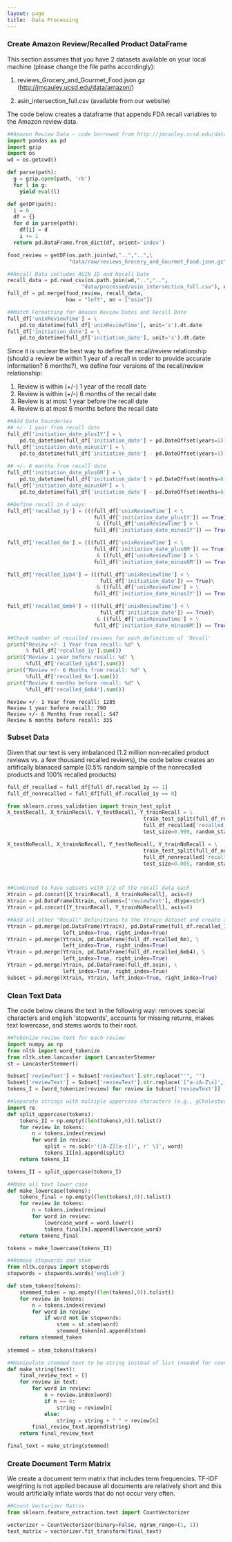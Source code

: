 ```yaml
---
layout: page
title:  Data Processing
---
```


### Create Amazon Review/Recalled Product DataFrame

This section assumes that you have 2 datasets available on your local machine (please change the file paths accordingly):

1.  reviews_Grocery_and_Gourmet_Food.json.gz (http://jmcauley.ucsd.edu/data/amazon/)


2.  asin_intersection_full.csv (available from our website)

The code below creates a dataframe that appends FDA recall variables to the Amazon review data.


```python
##Amazon Review Data - code borrowed from http://jmcauley.ucsd.edu/data/amazon/
import pandas as pd
import gzip
import os
wd = os.getcwd()

def parse(path):
  g = gzip.open(path, 'rb')
  for l in g:
    yield eval(l)

def getDF(path):
  i = 0
  df = {}
  for d in parse(path):
    df[i] = d
    i += 1
  return pd.DataFrame.from_dict(df, orient='index')

food_review = getDF(os.path.join(wd,"..","..",\
                    "data/raw/reviews_Grocery_and_Gourmet_Food.json.gz"))
```


```python
##Recall Data includes ASIN ID and Recall Date
recall_data = pd.read_csv(os.path.join(wd,"..","..",
                        "data/processed/asin_intersection_full.csv"), encoding='ISO-8859-1')
full_df = pd.merge(food_review, recall_data, 
                   how = "left", on = ["asin"])
```


```python
##Match Formatting for Amazon Review Dates and Recall Date
full_df['unixReviewTime'] = \
    pd.to_datetime(full_df['unixReviewTime'], unit='s').dt.date
full_df['initiation_date'] = \
    pd.to_datetime(full_df['initiation_date'], unit='s').dt.date
```

Since it is unclear the best way to define the recall/review relationship (should a review be within 1 year of a recall in order to provide accurate information? 6 months?), we define four versions of the recall/review relationship:
1.  Review is within (+/-) 1 year of the recall date
2.  Review is within (+/-) 6 months of the recall date
3.  Review is at most 1 year before the recall date
4.  Review is at most 6 months before the recall date


```python
##Add Date bounderies
## +/- 1 year from recall date
full_df['initiation_date_plus1Y'] = \
    pd.to_datetime(full_df['initiation_date'] + pd.DateOffset(years=1)).dt.date
full_df['initiation_date_minus1Y'] = \
    pd.to_datetime(full_df['initiation_date'] - pd.DateOffset(years=1)).dt.date
    
## +/- 6 months from recall date
full_df['initiation_date_plus6M'] = \
    pd.to_datetime(full_df['initiation_date'] + pd.DateOffset(months=6)).dt.date
full_df['initiation_date_minus6M'] = \
    pd.to_datetime(full_df['initiation_date'] - pd.DateOffset(months=6)).dt.date
```


```python
##Define recall in 4 ways:
full_df['recalled_1y'] = (((full_df['unixReviewTime'] < \
                            full_df['initiation_date_plus1Y']) == True)\
                             & ((full_df['unixReviewTime'] > \
                            full_df['initiation_date_minus1Y']) == True)).astype('int')

full_df['recalled_6m'] = (((full_df['unixReviewTime'] < \
                            full_df['initiation_date_plus6M']) == True)\
                             & ((full_df['unixReviewTime'] > \
                            full_df['initiation_date_minus6M']) == True)).astype('int')

full_df['recalled_1yb4'] = (((full_df['unixReviewTime'] < \
                              full_df['initiation_date']) == True)\
                             & ((full_df['unixReviewTime'] > \
                            full_df['initiation_date_minus1Y']) == True)).astype('int')

full_df['recalled_6mb4'] = (((full_df['unixReviewTime'] < \
                              full_df['initiation_date']) == True)\
                             & ((full_df['unixReviewTime'] > \
                            full_df['initiation_date_minus6M']) == True)).astype('int')
```


```python
##Check number of recalled reviews for each definition of 'Recall'
print("Review +/- 1 Year from recall: %d" \
      % full_df['recalled_1y'].sum())
print("Review 1 year before recall: %d" \
      %full_df['recalled_1yb4'].sum())
print("Review +/- 6 Months from recall: %d" \
      %full_df['recalled_6m'].sum())
print("Review 6 months before recall: %d" \
      %full_df['recalled_6mb4'].sum())
```

    Review +/- 1 Year from recall: 1285
    Review 1 year before recall: 790
    Review +/- 6 Months from recall: 547
    Review 6 months before recall: 335


### Subset Data

Given that our text is very imbalanced (1.2 million non-recalled product reviews vs. a few thousand recalled reviews), the code below creates an artifically blanaced sample (0.5% random sample of the nonrecalled products and 100% recalled products)


```python
full_df_recalled = full_df[full_df.recalled_1y == 1]
full_df_nonrecalled = full_df[full_df.recalled_1y == 0]

from sklearn.cross_validation import train_test_split
X_testRecall, X_trainRecall, Y_testRecall, Y_trainRecall = \
                                            train_test_split(full_df_recalled['reviewText'], \
                                            full_df_recalled['recalled_1y'], \
                                            test_size=0.999, random_state=123)

X_testNoRecall, X_trainNoRecall, Y_testNoRecall, Y_trainNoRecall = \
                                            train_test_split(full_df_nonrecalled['reviewText'], \
                                            full_df_nonrecalled['recalled_1y'], \
                                            test_size=0.005, random_state=123)



##Combined to have subsets with 1/2 of the recall data each
Xtrain = pd.concat([X_trainRecall, X_trainNoRecall], axis=0)
Xtrain = pd.DataFrame(Xtrain, columns=['reviewText'], dtype=str)
Ytrain = pd.concat([Y_trainRecall, Y_trainNoRecall], axis=0)
```


```python
##Add all other "Recall" Definitions to the Ytrain dataset and create a final subset
Ytrain = pd.merge(pd.DataFrame(Ytrain), pd.DataFrame(full_df.recalled_1yb4), \
                  left_index=True, right_index=True)
Ytrain = pd.merge(Ytrain, pd.DataFrame(full_df.recalled_6m), \
                  left_index=True, right_index=True)
Ytrain = pd.merge(Ytrain, pd.DataFrame(full_df.recalled_6mb4), \
                  left_index=True, right_index=True)
Ytrain = pd.merge(Ytrain, pd.DataFrame(full_df.asin), \
                  left_index=True, right_index=True)
Subset = pd.merge(Xtrain, Ytrain, left_index=True, right_index=True)
```

### Clean Text Data

The code below cleans the text in the following way: removes special characters and english 'stopwords', accounts for missing returns, makes text lowercase, and stems words to their root. 


```python
##Tokenize review text for each review
import numpy as np
from nltk import word_tokenize
from nltk.stem.lancaster import LancasterStemmer
st = LancasterStemmer()

Subset['reviewText'] = Subset['reviewText'].str.replace("'", "")
Subset['reviewText'] = Subset['reviewText'].str.replace('[^a-zA-Z\s]',' ')
tokens_I = [word_tokenize(review) for review in Subset['reviewText']]
```


```python
##Separate strings with multiple uppercase characters (e.g., gCholesterol, VeronaStarbucks). This should take care of situations where the reviews included returns that were not treated as spaces in the raw text file
import re
def split_uppercase(tokens):
    tokens_II = np.empty((len(tokens),0)).tolist()
    for review in tokens:
        n = tokens.index(review)
        for word in review:
            split = re.sub(r'([A-Z][a-z])', r' \1', word)
            tokens_II[n].append(split)
    return tokens_II

tokens_II = split_uppercase(tokens_I)
```


```python
##Make all text lower case
def make_lowercase(tokens):
    tokens_final = np.empty((len(tokens),0)).tolist()
    for review in tokens:
        n = tokens.index(review)
        for word in review:
            lowercase_word = word.lower()
            tokens_final[n].append(lowercase_word)
    return tokens_final

tokens = make_lowercase(tokens_II)
```


```python
##Remove stopwords and stem
from nltk.corpus import stopwords
stopwords = stopwords.words('english')

def stem_tokens(tokens):
    stemmed_token = np.empty((len(tokens),0)).tolist()
    for review in tokens:
        n = tokens.index(review)
        for word in review:
            if word not in stopwords:
                stem = st.stem(word)
                stemmed_token[n].append(stem)
    return stemmed_token
        
stemmed = stem_tokens(tokens)
```


```python
##Manipulate stemmed text to be string instead of list (needed for count vectorizer)
def make_string(text):
    final_review_text = []
    for review in text:
        for word in review:
            n = review.index(word)
            if n == 0:
                string = review[n]
            else:
                string = string + " " + review[n]
        final_review_text.append(string)
    return final_review_text

final_text = make_string(stemmed)
```

### Create Document Term Matrix

We create a document term matrix that includes term frequencies.  TF-IDF weighting is not applied because all documents are relatively short and this would artificially inflate words that do not occur very often.


```python
##Count Vectorizer Matrix
from sklearn.feature_extraction.text import CountVectorizer

vectorizer = CountVectorizer(binary=False, ngram_range=(1, 1))
text_matrix = vectorizer.fit_transform(final_text)
```
